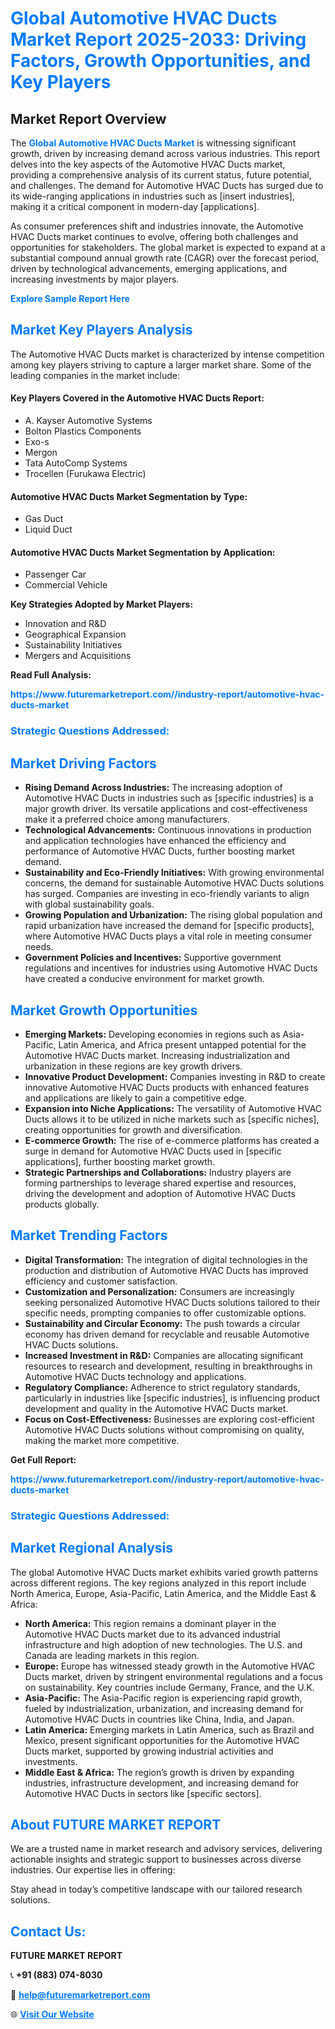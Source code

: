 <h1 style="color: #007BFF;">Global Automotive HVAC Ducts Market Report 2025-2033: Driving Factors, Growth Opportunities, and Key Players</h1>

<section id="overview">
<h2>Market Report Overview</h2>
<p>The <a href="https://www.futuremarketreport.com//industry-report/automotive-hvac-ducts-market" style="color: #007BFF; text-decoration: none;"><strong>Global Automotive HVAC Ducts Market</strong></a> is witnessing significant growth, driven by increasing demand across various industries. This report delves into the key aspects of the Automotive HVAC Ducts market, providing a comprehensive analysis of its current status, future potential, and challenges. The demand for Automotive HVAC Ducts has surged due to its wide-ranging applications in industries such as [insert industries], making it a critical component in modern-day [applications].</p>
<p>As consumer preferences shift and industries innovate, the Automotive HVAC Ducts market continues to evolve, offering both challenges and opportunities for stakeholders. The global market is expected to expand at a substantial compound annual growth rate (CAGR) over the forecast period, driven by technological advancements, emerging applications, and increasing investments by major players.</p>
</section>

<section id="overview">
<p><a href="https://www.futuremarketreport.com//request-sample/reportId=48260" style="color: #007BFF; text-decoration: none;"><strong>Explore Sample Report Here</strong></a></p>
</section>

<section id="key-players">
<h2 style="color: #007BFF;">Market Key Players Analysis</h2>
<p>The Automotive HVAC Ducts market is characterized by intense competition among key players striving to capture a larger market share. Some of the leading companies in the market include:</p>
<h4>Key Players Covered in the Automotive HVAC Ducts Report:</h4>
<ul><li>A. Kayser Automotive Systems</li><li>Bolton Plastics Components</li><li>Exo-s</li><li>Mergon</li><li>Tata AutoComp Systems</li><li>Trocellen (Furukawa Electric)</li></ul>
<h4>Automotive HVAC Ducts Market Segmentation by Type:</h4>
<ul><li>Gas Duct</li><li>Liquid Duct</li></ul>

<h4>Automotive HVAC Ducts Market Segmentation by Application:</h4>
<ul><li>Passenger Car</li><li>Commercial Vehicle</li></ul>
<p><strong>Key Strategies Adopted by Market Players:</strong></p>
<ul>
<li>Innovation and R&D</li>
<li>Geographical Expansion</li>
<li>Sustainability Initiatives</li>
<li>Mergers and Acquisitions</li>
</ul>
</section>

<section>
<p><strong>Read Full Analysis: </strong></p><a href="https://www.futuremarketreport.com//industry-report/automotive-hvac-ducts-market" style="color: #007BFF; text-decoration: none;"><strong>https://www.futuremarketreport.com//industry-report/automotive-hvac-ducts-market</strong></a>
<h3 style="color: #007BFF;">Strategic Questions Addressed:</h3>
</section>

<section id="driving-factors">
<h2 style="color: #007BFF;">Market Driving Factors</h2>
<ul>
<li><strong>Rising Demand Across Industries:</strong> The increasing adoption of Automotive HVAC Ducts in industries such as [specific industries] is a major growth driver. Its versatile applications and cost-effectiveness make it a preferred choice among manufacturers.</li>
<li><strong>Technological Advancements:</strong> Continuous innovations in production and application technologies have enhanced the efficiency and performance of Automotive HVAC Ducts, further boosting market demand.</li>
<li><strong>Sustainability and Eco-Friendly Initiatives:</strong> With growing environmental concerns, the demand for sustainable Automotive HVAC Ducts solutions has surged. Companies are investing in eco-friendly variants to align with global sustainability goals.</li>
<li><strong>Growing Population and Urbanization:</strong> The rising global population and rapid urbanization have increased the demand for [specific products], where Automotive HVAC Ducts plays a vital role in meeting consumer needs.</li>
<li><strong>Government Policies and Incentives:</strong> Supportive government regulations and incentives for industries using Automotive HVAC Ducts have created a conducive environment for market growth.</li>
</ul>
</section>

<section id="growth-opportunities">
<h2 style="color: #007BFF;">Market Growth Opportunities</h2>
<ul>
<li><strong>Emerging Markets:</strong> Developing economies in regions such as Asia-Pacific, Latin America, and Africa present untapped potential for the Automotive HVAC Ducts market. Increasing industrialization and urbanization in these regions are key growth drivers.</li>
<li><strong>Innovative Product Development:</strong> Companies investing in R&D to create innovative Automotive HVAC Ducts products with enhanced features and applications are likely to gain a competitive edge.</li>
<li><strong>Expansion into Niche Applications:</strong> The versatility of Automotive HVAC Ducts allows it to be utilized in niche markets such as [specific niches], creating opportunities for growth and diversification.</li>
<li><strong>E-commerce Growth:</strong> The rise of e-commerce platforms has created a surge in demand for Automotive HVAC Ducts used in [specific applications], further boosting market growth.</li>
<li><strong>Strategic Partnerships and Collaborations:</strong> Industry players are forming partnerships to leverage shared expertise and resources, driving the development and adoption of Automotive HVAC Ducts products globally.</li>
</ul>
</section>

<section id="trending-factors">
<h2 style="color: #007BFF;">Market Trending Factors</h2>
<ul>
<li><strong>Digital Transformation:</strong> The integration of digital technologies in the production and distribution of Automotive HVAC Ducts has improved efficiency and customer satisfaction.</li>
<li><strong>Customization and Personalization:</strong> Consumers are increasingly seeking personalized Automotive HVAC Ducts solutions tailored to their specific needs, prompting companies to offer customizable options.</li>
<li><strong>Sustainability and Circular Economy:</strong> The push towards a circular economy has driven demand for recyclable and reusable Automotive HVAC Ducts solutions.</li>
<li><strong>Increased Investment in R&D:</strong> Companies are allocating significant resources to research and development, resulting in breakthroughs in Automotive HVAC Ducts technology and applications.</li>
<li><strong>Regulatory Compliance:</strong> Adherence to strict regulatory standards, particularly in industries like [specific industries], is influencing product development and quality in the Automotive HVAC Ducts market.</li>
<li><strong>Focus on Cost-Effectiveness:</strong> Businesses are exploring cost-efficient Automotive HVAC Ducts solutions without compromising on quality, making the market more competitive.</li>
</ul>
</section>

<section>
<p><strong>Get Full Report: </strong></p><a href="https://www.futuremarketreport.com//industry-report/automotive-hvac-ducts-market" style="color: #007BFF; text-decoration: none;"><strong>https://www.futuremarketreport.com//industry-report/automotive-hvac-ducts-market</strong></a>
<h3 style="color: #007BFF;">Strategic Questions Addressed:</h3>
</section>


<section id="regional-analysis">
<h2 style="color: #007BFF;">Market Regional Analysis</h2>
<p>The global Automotive HVAC Ducts market exhibits varied growth patterns across different regions. The key regions analyzed in this report include North America, Europe, Asia-Pacific, Latin America, and the Middle East & Africa:</p>
<ul>
<li><strong>North America:</strong> This region remains a dominant player in the Automotive HVAC Ducts market due to its advanced industrial infrastructure and high adoption of new technologies. The U.S. and Canada are leading markets in this region.</li>
<li><strong>Europe:</strong> Europe has witnessed steady growth in the Automotive HVAC Ducts market, driven by stringent environmental regulations and a focus on sustainability. Key countries include Germany, France, and the U.K.</li>
<li><strong>Asia-Pacific:</strong> The Asia-Pacific region is experiencing rapid growth, fueled by industrialization, urbanization, and increasing demand for Automotive HVAC Ducts in countries like China, India, and Japan.</li>
<li><strong>Latin America:</strong> Emerging markets in Latin America, such as Brazil and Mexico, present significant opportunities for the Automotive HVAC Ducts market, supported by growing industrial activities and investments.</li>
<li><strong>Middle East & Africa:</strong> The region’s growth is driven by expanding industries, infrastructure development, and increasing demand for Automotive HVAC Ducts in sectors like [specific sectors].</li>
</ul>
</section>

<footer>
<h2 style="color: #007BFF;">About FUTURE MARKET REPORT</h2>
<p>We are a trusted name in market research and advisory services, delivering actionable insights and strategic support to businesses across diverse industries. Our expertise lies in offering:</p>

<p>Stay ahead in today’s competitive landscape with our tailored research solutions.</p>

<h2 style="color: #007BFF;">Contact Us:</h2>
<p><strong>FUTURE MARKET REPORT</strong></p>
<p>📞 <strong>+91 (883) 074-8030</strong></p>
<p>📧 <strong><a href="mailto:help@futuremarketreport.com" style="color: #007BFF;">help@futuremarketreport.com</a></strong></p>
<p>🌐 <strong><a href="https://www.futuremarketreport.com/" style="color: #007BFF;">Visit Our Website</a></strong></p>
</footer>